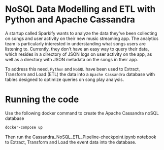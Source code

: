 # NoSQL Data Modelling and ETL with Python and Apache Cassandra

A startup called Sparkify wants to analyze the data they've been collecting on songs and user activity on their new music streaming app. The analytics team is particularly interested in understanding what songs users are listening to. Currently, they don't have an easy way to query their data, which resides in a directory of JSON logs on user activity on the app, as well as a directory with JSON metadata on the songs in their app. 

To address this need, `Python` and `NoSQL` have been used to Extract, Transform and Load (ETL) the data into a `Apache Cassandra` database with tables designed to optimize queries on song play analysis. 

# Running the code
Use the following docker command to create the Apache Cassandra noSQL database
```bash
docker-compose up
```

Then run the Cassandra_NoSQL_ETL_Pipeline-checkpoint.ipynb notebook to Extract, Transform and Load the event data into the database.